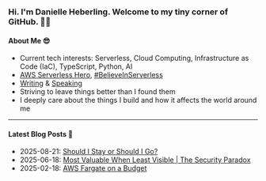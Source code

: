 ### Hi. I'm Danielle Heberling. Welcome to my tiny corner of GitHub. 👋🏻

#### About Me 😎

- Current tech interests: Serverless, Cloud Computing, Infrastructure as Code (IaC), TypeScript, Python, AI
- [AWS Serverless Hero](https://builder.aws.com/community/@deeheber), [#BelieveInServerless](https://www.believeinserverless.com/)
- [Writing](https://danielleheberling.xyz/blog/) & [Speaking](https://danielleheberling.xyz/talks/)
- Striving to leave things better than I found them
- I deeply care about the things I build and how it affects the world around me

<hr />

#### Latest Blog Posts 🚀

<!-- start latest posts -->
- 2025-08-21: [Should I Stay or Should I Go?](https://danielleheberling.xyz/blog/time-to-leave/)
- 2025-06-18: [Most Valuable When Least Visible | The Security Paradox](https://danielleheberling.xyz/blog/security/)
- 2025-02-18: [AWS Fargate on a Budget](https://danielleheberling.xyz/blog/fargate-on-a-budget/)
<!-- end latest posts -->
